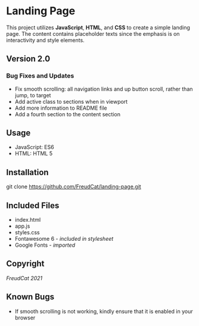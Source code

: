 # Landing Page 
This project utilizes **JavaScript**, **HTML**, and **CSS** to create a simple landing page. The content contains placeholder texts since the emphasis is on interactivity and style elements. 

## Version 2.0 
### Bug Fixes and Updates 
- Fix smooth scrolling: all navigation links and up button scroll, rather than jump, to target 
- Add active class to sections when in viewport 
- Add more information to README file 
- Add a fourth section to the content section 

## Usage 
- JavaScript: ES6
- HTML: HTML 5


## Installation 
git clone https://github.com/FreudCat/landing-page.git

## Included Files
- index.html
- app.js
- styles.css 
- Fontawesome 6 - _included in stylesheet_
- Google Fonts - _imported_

## Copyright 
_FreudCat 2021_ 

## Known Bugs
- If smooth scrolling is not working, kindly ensure that it is enabled in your browser